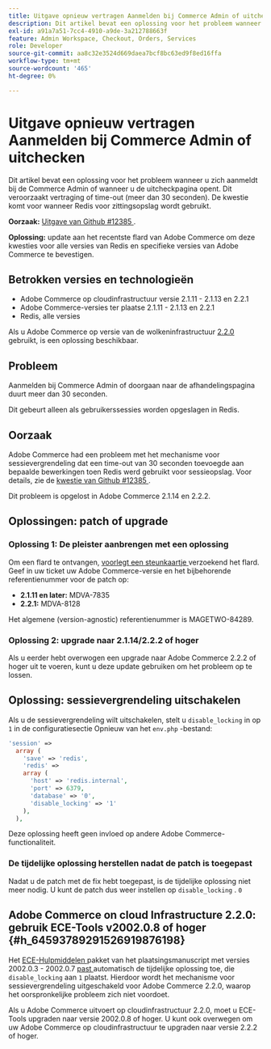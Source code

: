 ```yaml
---
title: Uitgave opnieuw vertragen Aanmelden bij Commerce Admin of uitchecken
description: Dit artikel bevat een oplossing voor het probleem wanneer u zich aanmeldt bij de Commerce Admin of wanneer u de uitcheckpagina opent. Dit veroorzaakt vertraging of time-out (meer dan 30 seconden). De kwestie komt voor wanneer Redis voor zittingsopslag wordt gebruikt.
exl-id: a91a7a51-7cc4-4910-a9de-3a212788663f
feature: Admin Workspace, Checkout, Orders, Services
role: Developer
source-git-commit: aa8c32e3524d669daea7bcf8bc63ed9f8ed16ffa
workflow-type: tm+mt
source-wordcount: '465'
ht-degree: 0%

---
```


# Uitgave opnieuw vertragen Aanmelden bij Commerce Admin of uitchecken

Dit artikel bevat een oplossing voor het probleem wanneer u zich aanmeldt bij de Commerce Admin of wanneer u de uitcheckpagina opent. Dit veroorzaakt vertraging of time-out (meer dan 30 seconden). De kwestie komt voor wanneer Redis voor zittingsopslag wordt gebruikt.

**Oorzaak:**   [ Uitgave van Github \#12385 ](https://github.com/magento/magento2/issues/12385).

**Oplossing:** update aan het recentste flard van Adobe Commerce om deze kwesties voor alle versies van Redis en specifieke versies van Adobe Commerce te bevestigen.

## Betrokken versies en technologieën

* Adobe Commerce op cloudinfrastructuur versie 2.1.11 - 2.1.13 en 2.2.1
* Adobe Commerce-versies ter plaatse 2.1.11 - 2.1.13 en 2.2.1
* Redis, alle versies

Als u Adobe Commerce op versie van de wolkeninfrastructuur [ 2.2.0 ](#h_64593789291526919876198) gebruikt, is een oplossing beschikbaar.

## Probleem

Aanmelden bij Commerce Admin of doorgaan naar de afhandelingspagina duurt meer dan 30 seconden.

Dit gebeurt alleen als gebruikerssessies worden opgeslagen in Redis.

## Oorzaak

Adobe Commerce had een probleem met het mechanisme voor sessievergrendeling dat een time-out van 30 seconden toevoegde aan bepaalde bewerkingen toen Redis werd gebruikt voor sessieopslag. Voor details, zie de [ kwestie van Github \#12385 ](https://github.com/magento/magento2/issues/12385).

Dit probleem is opgelost in Adobe Commerce 2.1.14 en 2.2.2.

## Oplossingen: patch of upgrade

### Oplossing 1: De pleister aanbrengen met een oplossing

Om een flard te ontvangen, [ voorlegt een steunkaartje ](/help/help-center-guide/help-center/magento-help-center-user-guide.md#submit-ticket) verzoekend het flard. Geef in uw ticket uw Adobe Commerce-versie en het bijbehorende referentienummer voor de patch op:

* **2.1.11 en later:** MDVA-7835
* **2.2.1:** MDVA-8128

Het algemene (version-agnostic) referentienummer is MAGETWO-84289.

### Oplossing 2: upgrade naar 2.1.14/2.2.2 of hoger

Als u eerder hebt overwogen een upgrade naar Adobe Commerce 2.2.2 of hoger uit te voeren, kunt u deze update gebruiken om het probleem op te lossen.

## Oplossing: sessievergrendeling uitschakelen

Als u de sessievergrendeling wilt uitschakelen, stelt u `disable_locking` in op `1` in de configuratiesectie Opnieuw van het `env.php` -bestand:

```php
'session' =>
  array (
    'save' => 'redis',
    'redis' =>
    array (
      'host' => 'redis.internal',
      'port' => 6379,
      'database' => '0',
      'disable_locking' => '1'
    ),
  ),
```

Deze oplossing heeft geen invloed op andere Adobe Commerce-functionaliteit.

### De tijdelijke oplossing herstellen nadat de patch is toegepast

Nadat u de patch met de fix hebt toegepast, is de tijdelijke oplossing niet meer nodig. U kunt de patch dus weer instellen op `disable_locking` . `0`

## Adobe Commerce on cloud Infrastructure 2.2.0: gebruik ECE-Tools v2002.0.8 of hoger {#h_64593789291526919876198}

Het [ ECE-Hulpmiddelen ](https://devdocs.magento.com/cloud/project/ece-tools-update.html) pakket van het plaatsingsmanuscript met versies 2002.0.3 - 2002.0.7 [ past ](https://experienceleague.adobe.com/docs/commerce-cloud-service/user-guide/dev-tools/ece-tools/update-package.html) automatisch de tijdelijke oplossing toe, die `disable_locking` aan `1` plaatst. Hierdoor wordt het mechanisme voor sessievergrendeling uitgeschakeld voor Adobe Commerce 2.2.0, waarop het oorspronkelijke probleem zich niet voordoet.

Als u Adobe Commerce uitvoert op cloudinfrastructuur 2.2.0, moet u ECE-Tools upgraden naar versie 2002.0.8 of hoger. U kunt ook overwegen om uw Adobe Commerce op cloudinfrastructuur te upgraden naar versie 2.2.2 of hoger.
